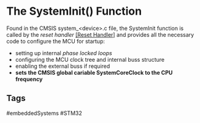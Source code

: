 # The SystemInit() Function 

Found in the CMSIS system\_\<device\>.c file, the SystemInit function is called by the *reset handler* [\[Reset Handler\]](../202202110419) and provides all the necessary code to configure the MCU for startup:  
* setting up internal *phase locked loops*  
* configuring the MCU clock tree and internal buss structure  
* enabling the external buss if required
* **sets the CMSIS global cariable SystemCoreClock to the CPU frequency**


## Tags
#embeddedSystems #STM32
